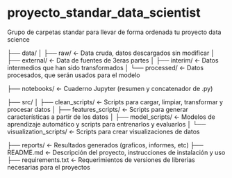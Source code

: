 # proyecto_standar_data_scientist

Grupo de carpetas standar para llevar de forma ordenada tu proyecto data science

├── data/
│   ├── raw/                               <- Data cruda, datos descargados sin modificar
│   ├── external/                          <- Data de fuentes de 3eras partes
│   ├── interim/                           <- Datos intermedios que han sido transformados
│   └── processed/                         <- Datos procesados, que serán usados para el modelo

├── notebooks/                             <- Cuaderno Jupyter (resumen y concatenador de .py)

├── src/
│   ├── clean_scripts/                     <- Scripts para cargar, limpiar, transformar y procesar datos
│   ├── features_scripts/                  <- Scripts para generar características a partir de los datos
│   ├── model_scripts/                     <- Modelos de aprendizaje automático y scripts para entrenarlos y evaluarlos
│   └── visualization_scripts/             <- Scripts para crear visualizaciones de datos

├── reports/                               <- Resultados generados (graficos, informes, etc)
├── README.md                              <- Descripción del proyecto, instrucciones de instalación y uso 
├── requirements.txt                       <- Requerimientos de versiones de librerias necesarias para el proyectos

